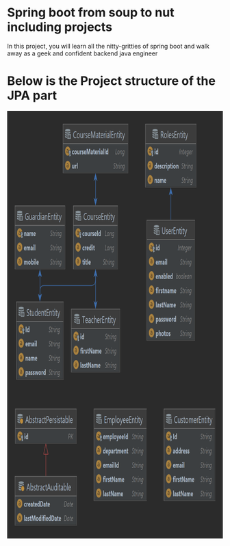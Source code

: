 
# Spring boot from soup to nut including projects
In this project, you will learn all the nitty-gritties of spring boot and walk away
as a geek and confident backend java engineer

# Below is the Project structure of the JPA part

<img width="1100" height="1000" src="src/main/java/com/dailycodebuffer/springbootdemo/all_entities_relationship.png" alt="">


